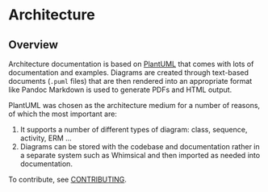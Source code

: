 # Architecture

## Overview

Architecture documentation is based on [PlantUML](https://plantuml.com/) that comes with lots of documentation and examples. Diagrams are created through text-based documents (`.puml` files) that are then rendered into an appropriate format like Pandoc Markdown is used to generate PDFs and HTML output.

PlantUML was chosen as the architecture medium for a number of reasons, of which the most important are:

1. It supports a number of different types of diagram: class, sequence, activity, ERM ...
2. Diagrams can be stored with the codebase and documentation rather in a separate system such as Whimsical and then imported as needed into documentation.

To contribute, see [CONTRIBUTING](CONTRIBUTING.md).